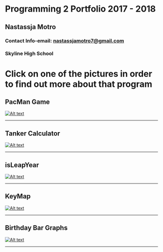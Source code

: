 # Programming 2 Portfolio 2017 - 2018
## Nastassja Motro
### Contact Info-email: [nastassjamotro7@gmail.com](mailto:nastassjamotro7@gmail.com)
### Skyline High School

# Click on one of the pictures in order to find out more about that program

## PacMan Game
[![Alt text](https://nastassjamotro.github.io/Programming-2-Portfolio/img/PacMan.png "PacMan Game")](https://nastassjamotro.github.io/Programming-2-Portfolio/PacMan)

-----
## Tanker Calculator
[![Alt text](https://nastassjamotro.github.io/Programming-2-Portfolio/img/TankerCalc.png "Tanker Calculator")](https://nastassjamotro.github.io/Programming-2-Portfolio/TankerCalc)

-----
## isLeapYear
[![Alt text](https://nastassjamotro.github.io/Programming-2-Portfolio/img/isLeapYear.png "Leap Year")](https://nastassjamotro.github.io/Programming-2-Portfolio/isLeapYear)

-----
## KeyMap
[![Alt text](https://nastassjamotro.github.io/Programming-2-Portfolio/img/KeyMap.png "KeyMap")](https://nastassjamotro.github.io/Programming-2-Portfolio/KeyMap)

-----
## Birthday Bar Graphs
[![Alt text](https://nastassjamotro.github.io/Programming-2-Portfolio/img/BarGraphs.png "Birthday Bar Graphs")](https://nastassjamotro.github.io/Programming-2-Portfolio/BarGraph)

-----


